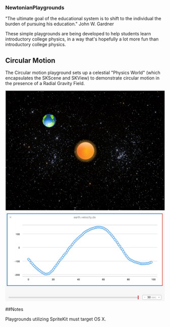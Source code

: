 ### NewtonianPlaygrounds

"The ultimate goal of the educational system is to shift to the individual the burden of pursuing his education."
John W. Gardner

These simple playgrounds are being developed to help students learn introductory college physics, in a way that's hopefully a lot more fun than introductory college physics. 


## Circular Motion

The Circular motion playground sets up a celestial "Physics World" (which encapsulates the SKScene and SKView) to demonstrate circular motion in the presence of a Radial Gravity Field. 

![Alt text](/NewtonianPlaygrounds/CircularMotionSS.png?raw=true "")
![Alt text](/NewtonianPlaygrounds/CircularGraphSS.png?raw=true "Earth Velocity dx")

##Notes

Playgrounds utilizing SpriteKit must target OS X. 
